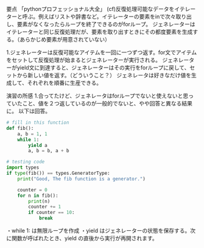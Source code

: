 要点
「pythonプロフェッショナル大全」
(cf)反復処理可能なデータをイテレーターと呼ぶ。例えばリストや辞書など。イテレーターの要素をinで次々取り出し、要素がなくなったらループを終了できるのがforループ。
ジェネレーターはイテレーターと同じ反復処理だが、要素を取り出すときにその都度要素を生成する。（あらかじめ要素が用意されていない）

1.ジェネレーターは反復可能なアイテムを一回に一つずつ返す。for文でアイテムをセットして反復処理が始まるとジェネレーターが実行される。
ジェネレーターがyield文に到達すると、ジェネレーターはその実行をforループに戻して、セットから新しい値を返す。（どういうこと？）
ジェネレータは好きなだけ値を生成して、それぞれを順番に生産できる。

演習の所感
1.合ってたけど、ジェネレータはforループでないと使えないと思っていたこと、値を２つ返しているのが一般的でないと、やや回答と異なる結果に。
以下は回答。
```python
# fill in this function
def fib():
    a, b = 1, 1
    while 1:
        yield a
        a, b = b, a + b

# testing code
import types
if type(fib()) == types.GeneratorType:
    print("Good, The fib function is a generator.")

    counter = 0
    for n in fib():
        print(n)
        counter += 1
        if counter == 10:
            break
```

・while 1: は無限ループを作成
・yield はジェネレーターの状態を保存する。次に関数が呼ばれたとき、yield の直後から実行が再開されます。